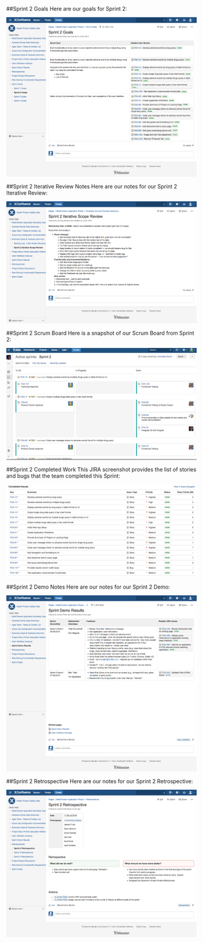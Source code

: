 ##Sprint 2 Goals
Here are our goals for Sprint 2:

![Sprint 2 Goals](https://github.com/IBCDBS/medchecker/blob/master/agile_project_docs/assets/Sprint_2_Goals.png)

##Sprint 2 Iterative Review Notes
Here are our notes for our Sprint 2 Iterative Review:

![Sprint 2 Iterative Review Notes](https://github.com/IBCDBS/medchecker/blob/master/agile_project_docs/assets/Sprint_2_Iterative_Review_Notes.png)

##Sprint 2 Scrum Board
Here is a snapshot of our Scrum Board from Sprint 2:

![Sprint 2 Scrum Board](https://github.com/IBCDBS/medchecker/blob/master/agile_project_docs/assets/Sprint_2_Scrum_Board.png)

##Sprint 2 Completed Work
This JIRA screenshot provides the list of stories and bugs that the team completed this Sprint:

![Sprint 2 Completed Work](https://github.com/IBCDBS/medchecker/blob/master/agile_project_docs/assets/Sprint_2_Completed_Items.png)

##Sprint 2 Demo Notes
Here are our notes for our Sprint 2 Demo:

![Sprint 2 Demo Notes](https://github.com/IBCDBS/medchecker/blob/master/agile_project_docs/assets/Sprint_2_Demo_Notes.png)

##Sprint 2 Retrospective
Here are our notes for our Sprint 2 Retrospective:

![Sprint 2 Demo Notes](https://github.com/IBCDBS/medchecker/blob/master/agile_project_docs/assets/Sprint_2_Retrospective_Notes.png)
